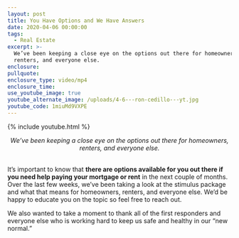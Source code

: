 ```yaml
---
layout: post
title: You Have Options and We Have Answers
date: 2020-04-06 00:00:00
tags:
  - Real Estate
excerpt: >-
  We’ve been keeping a close eye on the options out there for homeowners,
  renters, and everyone else.
enclosure:
pullquote:
enclosure_type: video/mp4
enclosure_time:
use_youtube_image: true
youtube_alternate_image: /uploads/4-6---ron-cedillo---yt.jpg
youtube_code: 1miuMd9VXPE
---
```


{% include youtube.html %}

<center><em>We’ve been keeping a close eye on the options out there for homeowners, renters, and everyone else.</em></center>

<br>It’s important to know that **there are options available for you out there if you need help paying your mortgage or rent** in the next couple of months. Over the last few weeks, we’ve been taking a look at the stimulus package and what that means for homeowners, renters, and everyone else. We’d be happy to educate you on the topic so feel free to reach out.

We also wanted to take a moment to thank all of the first responders and everyone else who is working hard to keep us safe and healthy in our “new normal.”